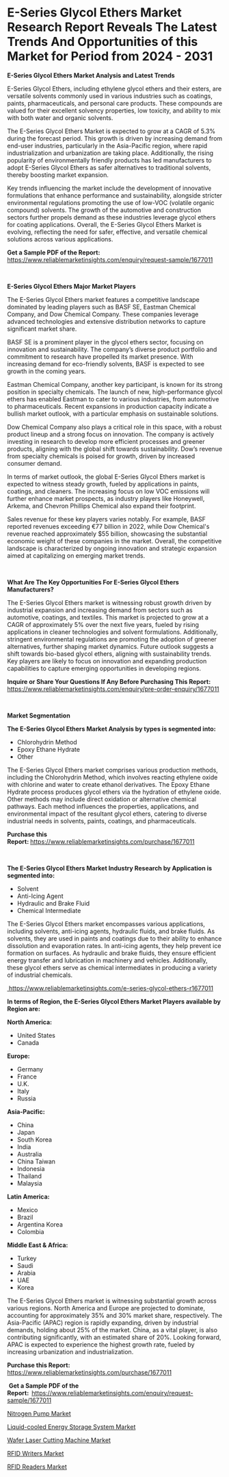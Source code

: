 <p><h1>E-Series Glycol Ethers Market Research Report Reveals The Latest Trends And Opportunities of this Market for Period from 2024 - 2031</h1></p><p><strong>E-Series Glycol Ethers Market Analysis and Latest Trends</strong></p>
<p><p>E-Series Glycol Ethers, including ethylene glycol ethers and their esters, are versatile solvents commonly used in various industries such as coatings, paints, pharmaceuticals, and personal care products. These compounds are valued for their excellent solvency properties, low toxicity, and ability to mix with both water and organic solvents.</p><p>The E-Series Glycol Ethers Market is expected to grow at a CAGR of 5.3% during the forecast period. This growth is driven by increasing demand from end-user industries, particularly in the Asia-Pacific region, where rapid industrialization and urbanization are taking place. Additionally, the rising popularity of environmentally friendly products has led manufacturers to adopt E-Series Glycol Ethers as safer alternatives to traditional solvents, thereby boosting market expansion.</p><p>Key trends influencing the market include the development of innovative formulations that enhance performance and sustainability, alongside stricter environmental regulations promoting the use of low-VOC (volatile organic compound) solvents. The growth of the automotive and construction sectors further propels demand as these industries leverage glycol ethers for coating applications. Overall, the E-Series Glycol Ethers Market is evolving, reflecting the need for safer, effective, and versatile chemical solutions across various applications.</p></p>
<p><strong>Get a Sample PDF of the Report:&nbsp;</strong> <a href="https://www.reliablemarketinsights.com/enquiry/request-sample/1677011?utm_campaign=1340&utm_medium=2&utm_source=Github&utm_content=ia&utm_term=30092024&utm_id=e-series-glycol-ethers">https://www.reliablemarketinsights.com/enquiry/request-sample/1677011</a></p>
<p>&nbsp;</p>
<p><strong>E-Series Glycol Ethers Major Market Players</strong></p>
<p><p>The E-Series Glycol Ethers market features a competitive landscape dominated by leading players such as BASF SE, Eastman Chemical Company, and Dow Chemical Company. These companies leverage advanced technologies and extensive distribution networks to capture significant market share.</p><p>BASF SE is a prominent player in the glycol ethers sector, focusing on innovation and sustainability. The company’s diverse product portfolio and commitment to research have propelled its market presence. With increasing demand for eco-friendly solvents, BASF is expected to see growth in the coming years.</p><p>Eastman Chemical Company, another key participant, is known for its strong position in specialty chemicals. The launch of new, high-performance glycol ethers has enabled Eastman to cater to various industries, from automotive to pharmaceuticals. Recent expansions in production capacity indicate a bullish market outlook, with a particular emphasis on sustainable solutions.</p><p>Dow Chemical Company also plays a critical role in this space, with a robust product lineup and a strong focus on innovation. The company is actively investing in research to develop more efficient processes and greener products, aligning with the global shift towards sustainability. Dow’s revenue from specialty chemicals is poised for growth, driven by increased consumer demand.</p><p>In terms of market outlook, the global E-Series Glycol Ethers market is expected to witness steady growth, fueled by applications in paints, coatings, and cleaners. The increasing focus on low VOC emissions will further enhance market prospects, as industry players like Honeywell, Arkema, and Chevron Phillips Chemical also expand their footprint.</p><p>Sales revenue for these key players varies notably. For example, BASF reported revenues exceeding €77 billion in 2022, while Dow Chemical's revenue reached approximately $55 billion, showcasing the substantial economic weight of these companies in the market. Overall, the competitive landscape is characterized by ongoing innovation and strategic expansion aimed at capitalizing on emerging market trends.</p></p>
<p>&nbsp;</p>
<p><strong>What Are The Key Opportunities For E-Series Glycol Ethers Manufacturers?</strong></p>
<p><p>The E-Series Glycol Ethers market is witnessing robust growth driven by industrial expansion and increasing demand from sectors such as automotive, coatings, and textiles. This market is projected to grow at a CAGR of approximately 5% over the next five years, fueled by rising applications in cleaner technologies and solvent formulations. Additionally, stringent environmental regulations are promoting the adoption of greener alternatives, further shaping market dynamics. Future outlook suggests a shift towards bio-based glycol ethers, aligning with sustainability trends. Key players are likely to focus on innovation and expanding production capabilities to capture emerging opportunities in developing regions.</p></p>
<p><strong>Inquire or Share Your Questions If Any Before Purchasing This Report:</strong> <a href="https://www.reliablemarketinsights.com/enquiry/pre-order-enquiry/1677011?utm_campaign=1340&utm_medium=2&utm_source=Github&utm_content=ia&utm_term=30092024&utm_id=e-series-glycol-ethers">https://www.reliablemarketinsights.com/enquiry/pre-order-enquiry/1677011</a></p>
<p>&nbsp;</p>
<p><strong>Market Segmentation</strong></p>
<p><strong>The E-Series Glycol Ethers Market Analysis by types is segmented into:</strong></p>
<p><ul><li>Chlorohydrin Method</li><li>Epoxy Ethane Hydrate</li><li>Other</li></ul></p>
<p><p>The E-Series Glycol Ethers market comprises various production methods, including the Chlorohydrin Method, which involves reacting ethylene oxide with chlorine and water to create ethanol derivatives. The Epoxy Ethane Hydrate process produces glycol ethers via the hydration of ethylene oxide. Other methods may include direct oxidation or alternative chemical pathways. Each method influences the properties, applications, and environmental impact of the resultant glycol ethers, catering to diverse industrial needs in solvents, paints, coatings, and pharmaceuticals.</p></p>
<p><strong>Purchase this Report:&nbsp;</strong><a href="https://www.reliablemarketinsights.com/purchase/1677011?utm_campaign=1340&utm_medium=2&utm_source=Github&utm_content=ia&utm_term=30092024&utm_id=e-series-glycol-ethers">https://www.reliablemarketinsights.com/purchase/1677011</a></p>
<p>&nbsp;</p>
<p><strong>The E-Series Glycol Ethers Market Industry Research by Application is segmented into:</strong></p>
<p><ul><li>Solvent</li><li>Anti-Icing Agent</li><li>Hydraulic and Brake Fluid</li><li>Chemical Intermediate</li></ul></p>
<p><p>The E-Series Glycol Ethers market encompasses various applications, including solvents, anti-icing agents, hydraulic fluids, and brake fluids. As solvents, they are used in paints and coatings due to their ability to enhance dissolution and evaporation rates. In anti-icing agents, they help prevent ice formation on surfaces. As hydraulic and brake fluids, they ensure efficient energy transfer and lubrication in machinery and vehicles. Additionally, these glycol ethers serve as chemical intermediates in producing a variety of industrial chemicals.</p></p>
<p><a href="https://www.reliablemarketinsights.com/e-series-glycol-ethers-r1677011?utm_campaign=1340&utm_medium=2&utm_source=Github&utm_content=ia&utm_term=30092024&utm_id=e-series-glycol-ethers">&nbsp;https://www.reliablemarketinsights.com/e-series-glycol-ethers-r1677011</a></p>
<p><strong>In terms of Region, the E-Series Glycol Ethers Market Players available by Region are:</strong></p>
<p>
    <p> <strong> North America: </strong>
        <ul>
            <li>United States</li>
            <li>Canada</li>
        </ul>
        </p> 
    <p> <strong> Europe: </strong>
        <ul>
            <li>Germany</li>
            <li>France</li>
            <li>U.K.</li>
            <li>Italy</li>
            <li>Russia</li>
        </ul>
        </p> 
    <p> <strong> Asia-Pacific: </strong>
        <ul>
            <li>China</li>
            <li>Japan</li>
            <li>South Korea</li>
            <li>India</li>
            <li>Australia</li>
            <li>China Taiwan</li>
            <li>Indonesia</li>
            <li>Thailand</li>
            <li>Malaysia</li>
        </ul>
        </p> 
    <p> <strong> Latin America: </strong>
        <ul>
            <li>Mexico</li>
            <li>Brazil</li>
            <li>Argentina Korea</li>
            <li>Colombia</li>
        </ul>
        </p> 
    <p> <strong> Middle East & Africa: </strong>
        <ul>
            <li>Turkey</li>
            <li>Saudi</li>
            <li>Arabia</li>
            <li>UAE</li>
            <li>Korea</li>
        </ul>
    </p>
    </p>
<p><p>The E-Series Glycol Ethers market is witnessing substantial growth across various regions. North America and Europe are projected to dominate, accounting for approximately 35% and 30% market share, respectively. The Asia-Pacific (APAC) region is rapidly expanding, driven by industrial demands, holding about 25% of the market. China, as a vital player, is also contributing significantly, with an estimated share of 20%. Looking forward, APAC is expected to experience the highest growth rate, fueled by increasing urbanization and industrialization.</p></p>
<p><strong>Purchase this Report: </strong><a href="https://www.reliablemarketinsights.com/purchase/1677011?utm_campaign=1340&utm_medium=2&utm_source=Github&utm_content=ia&utm_term=30092024&utm_id=e-series-glycol-ethers">https://www.reliablemarketinsights.com/purchase/1677011</a></p>
<p>&nbsp;<strong>Get a Sample PDF of the Report:&nbsp;&nbsp;</strong><a href="https://www.reliablemarketinsights.com/enquiry/request-sample/1677011?utm_campaign=1340&utm_medium=2&utm_source=Github&utm_content=ia&utm_term=30092024&utm_id=e-series-glycol-ethers">https://www.reliablemarketinsights.com/enquiry/request-sample/1677011</a></p>
<p><strong></strong></p>
<p><p><a href="https://www.linkedin.com/pulse/nitrogen-pump-market-overview-global-trends-future-prospects-m0qve?utm_campaign=1340&utm_medium=2&utm_source=Github&utm_content=ia&utm_term=30092024&utm_id=e-series-glycol-ethers">Nitrogen Pump Market</a></p><p><a href="https://issuu.com/reportprime-2/docs/liquid-cooled-energy-storage-system_4fc274eaab1468?utm_campaign=1340&utm_medium=2&utm_source=Github&utm_content=ia&utm_term=30092024&utm_id=e-series-glycol-ethers">Liquid-cooled Energy Storage System Market</a></p><p><a href="https://issuu.com/reportprime-2/docs/wafer-laser-cutting-machine-market-_78ab61003e332b?utm_campaign=1340&utm_medium=2&utm_source=Github&utm_content=ia&utm_term=30092024&utm_id=e-series-glycol-ethers">Wafer Laser Cutting Machine Market</a></p><p><a href="https://www.linkedin.com/pulse/driving-market-forces-rfid-writers-trends-future-forecasts-till-eolgf?utm_campaign=1340&utm_medium=2&utm_source=Github&utm_content=ia&utm_term=30092024&utm_id=e-series-glycol-ethers">RFID Writers Market</a></p><p><a href="https://www.linkedin.com/pulse/global-rfid-readers-market-size-expected-experience-cagr-105-7kivf?utm_campaign=1340&utm_medium=2&utm_source=Github&utm_content=ia&utm_term=30092024&utm_id=e-series-glycol-ethers">RFID Readers Market</a></p></p>